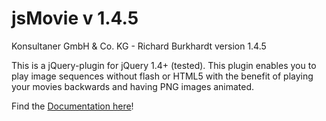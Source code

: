 jsMovie v 1.4.5
=======

Konsultaner GmbH & Co. KG - Richard Burkhardt
version 1.4.5

This is a jQuery-plugin for jQuery 1.4+ (tested). This plugin enables you
to play image sequences without flash or HTML5 with the benefit of playing
your movies backwards and having PNG images animated.

Find the [Documentation here](http://jsmovie.konsultaner.de)!